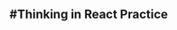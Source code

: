 
#Thinking in React Practice 
---



<div class="container">
<div class="col col-sm-6" id="displayMe"></div>
</div>




